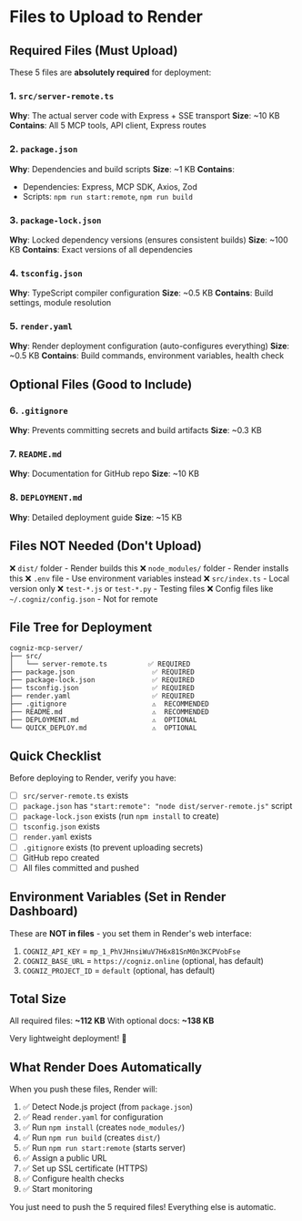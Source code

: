 # Files to Upload to Render

## Required Files (Must Upload)

These 5 files are **absolutely required** for deployment:

### 1. `src/server-remote.ts`
**Why**: The actual server code with Express + SSE transport
**Size**: ~10 KB
**Contains**: All 5 MCP tools, API client, Express routes

### 2. `package.json`
**Why**: Dependencies and build scripts
**Size**: ~1 KB
**Contains**:
- Dependencies: Express, MCP SDK, Axios, Zod
- Scripts: `npm run start:remote`, `npm run build`

### 3. `package-lock.json`
**Why**: Locked dependency versions (ensures consistent builds)
**Size**: ~100 KB
**Contains**: Exact versions of all dependencies

### 4. `tsconfig.json`
**Why**: TypeScript compiler configuration
**Size**: ~0.5 KB
**Contains**: Build settings, module resolution

### 5. `render.yaml`
**Why**: Render deployment configuration (auto-configures everything)
**Size**: ~0.5 KB
**Contains**: Build commands, environment variables, health check

## Optional Files (Good to Include)

### 6. `.gitignore`
**Why**: Prevents committing secrets and build artifacts
**Size**: ~0.3 KB

### 7. `README.md`
**Why**: Documentation for GitHub repo
**Size**: ~10 KB

### 8. `DEPLOYMENT.md`
**Why**: Detailed deployment guide
**Size**: ~15 KB

## Files NOT Needed (Don't Upload)

❌ `dist/` folder - Render builds this
❌ `node_modules/` folder - Render installs this
❌ `.env` file - Use environment variables instead
❌ `src/index.ts` - Local version only
❌ `test-*.js` or `test-*.py` - Testing files
❌ Config files like `~/.cogniz/config.json` - Not for remote

## File Tree for Deployment

```
cogniz-mcp-server/
├── src/
│   └── server-remote.ts          ✅ REQUIRED
├── package.json                   ✅ REQUIRED
├── package-lock.json              ✅ REQUIRED
├── tsconfig.json                  ✅ REQUIRED
├── render.yaml                    ✅ REQUIRED
├── .gitignore                     ⚠️  RECOMMENDED
├── README.md                      ⚠️  RECOMMENDED
├── DEPLOYMENT.md                  ⚠️  OPTIONAL
└── QUICK_DEPLOY.md                ⚠️  OPTIONAL
```

## Quick Checklist

Before deploying to Render, verify you have:

- [ ] `src/server-remote.ts` exists
- [ ] `package.json` has `"start:remote": "node dist/server-remote.js"` script
- [ ] `package-lock.json` exists (run `npm install` to create)
- [ ] `tsconfig.json` exists
- [ ] `render.yaml` exists
- [ ] `.gitignore` exists (to prevent uploading secrets)
- [ ] GitHub repo created
- [ ] All files committed and pushed

## Environment Variables (Set in Render Dashboard)

These are **NOT in files** - you set them in Render's web interface:

1. `COGNIZ_API_KEY` = `mp_1_PhVJHnsiWuV7H6x81SnM0n3KCPVobFse`
2. `COGNIZ_BASE_URL` = `https://cogniz.online` (optional, has default)
3. `COGNIZ_PROJECT_ID` = `default` (optional, has default)

## Total Size

All required files: **~112 KB**
With optional docs: **~138 KB**

Very lightweight deployment! 🚀

## What Render Does Automatically

When you push these files, Render will:

1. ✅ Detect Node.js project (from `package.json`)
2. ✅ Read `render.yaml` for configuration
3. ✅ Run `npm install` (creates `node_modules/`)
4. ✅ Run `npm run build` (creates `dist/`)
5. ✅ Run `npm run start:remote` (starts server)
6. ✅ Assign a public URL
7. ✅ Set up SSL certificate (HTTPS)
8. ✅ Configure health checks
9. ✅ Start monitoring

You just need to push the 5 required files! Everything else is automatic.
